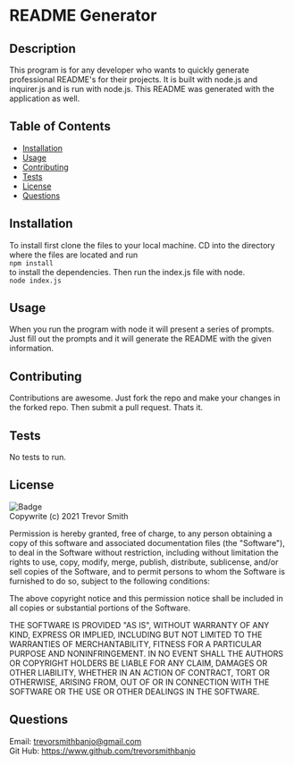 # README Generator
  ## Description
  This program is for any developer who wants to quickly generate professional README's for their projects. It is built with node.js and inquirer.js and is run with node.js. This README was generated with the application as well.
  ## Table of Contents
  * [Installation](#Installation)
  * [Usage](#Usage)
  * [Contributing](#Contributing)
  * [Tests](#Tests)
  * [License](#License)
  * [Questions](#Questions)
  ## Installation
  To install first clone the files to your local machine. CD into the directory where the files are located and run <br>
  ``` npm install ``` <br>
  to install the dependencies. Then run the index.js file with node.<br> 
  ``` node index.js ```
  ## Usage
  When you run the program with node it will present a series of prompts. Just fill out the prompts and it will generate the README with the given information.
  ## Contributing
  Contributions are awesome. Just fork the repo and make your changes in the forked repo. Then submit a pull request. Thats it.
  ## Tests
  No tests to run.
  ## License
  ![Badge](https://img.shields.io/badge/license-MIT-green)<br>
  Copywrite (c) 2021 Trevor Smith

  Permission is hereby granted, free of charge, to any person obtaining a copy of this software and associated documentation files (the "Software"), to deal in the Software without restriction, including without limitation the rights to use, copy, modify, merge, publish, distribute, sublicense, and/or sell copies of the Software, and to permit persons to whom the Software is furnished to do so, subject to the following conditions:

  The above copyright notice and this permission notice shall be included in all copies or substantial portions of the Software.
  
  THE SOFTWARE IS PROVIDED "AS IS", WITHOUT WARRANTY OF ANY KIND, EXPRESS OR IMPLIED, INCLUDING BUT NOT LIMITED TO THE WARRANTIES OF MERCHANTABILITY, FITNESS FOR A PARTICULAR PURPOSE AND NONINFRINGEMENT. IN NO EVENT SHALL THE AUTHORS OR COPYRIGHT HOLDERS BE LIABLE FOR ANY CLAIM, DAMAGES OR OTHER LIABILITY, WHETHER IN AN ACTION OF CONTRACT, TORT OR OTHERWISE, ARISING FROM, OUT OF OR IN CONNECTION WITH THE SOFTWARE OR THE USE OR OTHER DEALINGS IN THE SOFTWARE.
  ## Questions
  Email: trevorsmithbanjo@gmail.com<br>
  Git Hub: https://www.github.com/trevorsmithbanjo
